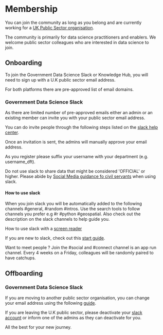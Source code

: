 # Membership 

You can join the community as long as you belong and are currently working for a [UK Public Sector organisation](https://www.gov.uk/government/organisations).

The community is primarily for data science practitioners and enablers. We welcome public sector colleagues who are interested in data science to join.

## Onboarding 

To join the Government Data Science Slack or Knowledge Hub, you will need to sign up with a U.K public sector email address. 

For both platforms there are pre-approved list of email domains. 

### Government Data Science Slack 
As there are limited number of pre-approved emails either an admin or an existing member can invite you with your public sector email address.

You can do invite people through the following steps listed on the [slack help center](https://slack.com/intl/en-gb/help/articles/201330256-Invite-new-members-to-your-workspace#send-an-invitation).  

Once an invitation is sent, the admins will manually approve your email address. 

As you register please suffix your username with your department (e.g. username_dft). 

Do not use slack to share data that might be considered 'OFFICIAL' or higher. Please abide by [Social Media guidance fo civil servants](https://www.gov.uk/government/publications/social-media-guidance-for-civil-servants/social-media-guidance-for-civil-servants) when using slack.

#### How to use slack 

When you join slack you will be automatically added to the following channels #general, #random #intros. Use the search tools to follow channels you prefer e.g #r #python #geospatial. Also check out the description on the slack channels to help guide you.

How to use slack with a [screen reader](https://slack.com/intl/en-gb/help/articles/360000411963-Use-Slack-with-a-screen-reader)

If you are new to slack, check out this [start guide](https://slack.com/intl/en-gb/help/articles/360059928654-How-to-use-Slack--your-quick-start-guide). 

Want to meet people ? Join the #social and #connect channel is an app run channel. Every 4 weeks on a Friday, colleagues will be randomly paired to have catchups.

## Offboarding 

### Government Data Science Slack 

If you are moving to another public sector organisation, you can change your email address using the following [guide](https://slack.com/intl/en-gb/help/articles/207262907-Change-your-email-address).

If you are leaving the U.K public sector, please deactivate your [slack account](https://slack.com/intl/en-gb/help/articles/203953146-Deactivate-your-Slack-account) or inform one of the admins as they can deactivate for you.

All the best for your new journey.

